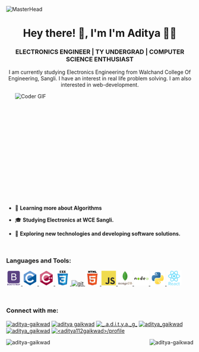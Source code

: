 ![MasterHead](https://media-exp1.licdn.com/dms/image/C5616AQGvwDgvt1OfZA/profile-displaybackgroundimage-shrink_350_1400/0/1629461254876?e=1634774400&v=beta&t=pZd-j2WzYFqhkuWS3BrXdMDQwZCo9BL8otABlJ98yTM)

<h1 align="center">Hey there! 👋, I'm I'm Aditya 👨‍💻</h1>
<h3 align="center">ELECTRONICS ENGINEER | TY UNDERGRAD | COMPUTER SCIENCE ENTHUSIAST</h3>
<p align="center">I am currently studying Electronics Engineering from Walchand College Of Engineering, Sangli. I have an interest in real life problem solving. I am also interested in web-development.</p>
<img src="https://miro.medium.com/max/2800/1*BU7f02LeQeELztqxa8eCmw.gif" align="right" alt="Coder GIF" width="480" height="300">
<br>

- 🌱 **Learning more about Algorithms**

- 🎓 **Studying Electronics at WCE Sangli.**

- 🤔 **Exploring new technologies and developing software solutions.**


<br>

<h3 align="left">Languages and Tools:</h3>
<p align="left"> <a href="https://getbootstrap.com" target="_blank"> <img src="https://raw.githubusercontent.com/devicons/devicon/master/icons/bootstrap/bootstrap-plain-wordmark.svg" alt="bootstrap" width="40" height="40"/> </a> <a href="https://www.cprogramming.com/" target="_blank"> <img src="https://raw.githubusercontent.com/devicons/devicon/master/icons/c/c-original.svg" alt="c" width="40" height="40"/> </a> <a href="https://www.w3schools.com/cpp/" target="_blank"> <img src="https://raw.githubusercontent.com/devicons/devicon/master/icons/cplusplus/cplusplus-original.svg" alt="cplusplus" width="40" height="40"/> </a> <a href="https://www.w3schools.com/css/" target="_blank"> <img src="https://raw.githubusercontent.com/devicons/devicon/master/icons/css3/css3-original-wordmark.svg" alt="css3" width="40" height="40"/> </a> <a href="https://git-scm.com/" target="_blank"> <img src="https://www.vectorlogo.zone/logos/git-scm/git-scm-icon.svg" alt="git" width="40" height="40"/> </a> <a href="https://www.w3.org/html/" target="_blank"> <img src="https://raw.githubusercontent.com/devicons/devicon/master/icons/html5/html5-original-wordmark.svg" alt="html5" width="40" height="40"/> </a> <a href="https://developer.mozilla.org/en-US/docs/Web/JavaScript" target="_blank"> <img src="https://raw.githubusercontent.com/devicons/devicon/master/icons/javascript/javascript-original.svg" alt="javascript" width="40" height="40"/> </a> <a href="https://www.mongodb.com/" target="_blank"> <img src="https://raw.githubusercontent.com/devicons/devicon/master/icons/mongodb/mongodb-original-wordmark.svg" alt="mongodb" width="40" height="40"/> </a> <a href="https://nodejs.org" target="_blank"> <img src="https://raw.githubusercontent.com/devicons/devicon/master/icons/nodejs/nodejs-original-wordmark.svg" alt="nodejs" width="40" height="40"/> </a> <a href="https://www.python.org" target="_blank"> <img src="https://raw.githubusercontent.com/devicons/devicon/master/icons/python/python-original.svg" alt="python" width="40" height="40"/> </a> <a href="https://reactjs.org/" target="_blank"> <img src="https://raw.githubusercontent.com/devicons/devicon/master/icons/react/react-original-wordmark.svg" alt="react" width="40" height="40"/> </a> </p>

<br>

<h3 align="left">Connect with me:</h3>
<p align="left">
<a href="https://linkedin.com/in/aditya-gaikwad" target="blank"><img align="center" src="https://raw.githubusercontent.com/rahuldkjain/github-profile-readme-generator/master/src/images/icons/Social/linked-in-alt.svg" alt="aditya-gaikwad" height="30" width="40" /></a>
<a href="https://fb.com/aditya gaikwad" target="blank"><img align="center" src="https://raw.githubusercontent.com/rahuldkjain/github-profile-readme-generator/master/src/images/icons/Social/facebook.svg" alt="aditya gaikwad" height="30" width="40" /></a>
<a href="https://instagram.com/_.a.d.i.t.y.a._g_" target="blank"><img align="center" src="https://raw.githubusercontent.com/rahuldkjain/github-profile-readme-generator/master/src/images/icons/Social/instagram.svg" alt="_.a.d.i.t.y.a._g_" height="30" width="40" /></a>
<a href="https://www.codechef.com/users/aditya_gaikwad" target="blank"><img align="center" src="https://cdn.jsdelivr.net/npm/simple-icons@3.1.0/icons/codechef.svg" alt="aditya_gaikwad" height="30" width="40" /></a>
<a href="https://www.leetcode.com/aditya_gaikwad" target="blank"><img align="center" src="https://raw.githubusercontent.com/rahuldkjain/github-profile-readme-generator/master/src/images/icons/Social/leet-code.svg" alt="aditya_gaikwad" height="30" width="40" /></a>
<a href="https://auth.geeksforgeeks.org/user/<aditya112gaikwad>/profile" target="blank"><img align="center" src="https://raw.githubusercontent.com/rahuldkjain/github-profile-readme-generator/master/src/images/icons/Social/geeks-for-geeks.svg" alt="<aditya112gaikwad>/profile" height="30" width="40" /></a>
</p>


<p><img align="left" src="https://github-readme-stats.vercel.app/api/top-langs?username=aditya-gaikwad&show_icons=true&locale=en&layout=compact" alt="aditya-gaikwad" /></p>

<p>&nbsp;<img align="right" src="https://github-readme-stats.vercel.app/api?username=aditya-gaikwad&show_icons=true&locale=en" alt="aditya-gaikwad" /></p>

